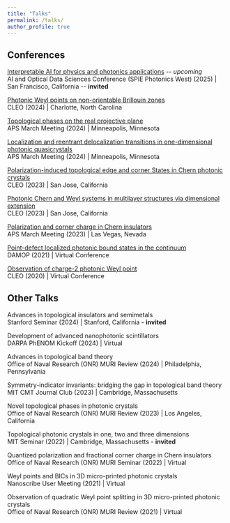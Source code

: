 ```yaml
---
title: "Talks"
permalink: /talks/
author_profile: true
---
```


## Conferences
[Interpretable AI for physics and photonics applications](https://spie.org/pwo/conferencedetails/ai-and-optical-data-sciences?webstatus=c) -- _upcoming_\
AI and Optical Data Sciences Conference (SPIE Photonics West) (2025) | San Francisco, California -- **invited**

[Photonic Weyl points on non-orientable Brillouin zones](https://www.cleoconference.org/home/schedule/)\
CLEO (2024) | Charlotte, North Carolina

[Topological phases on the real projective plane](https://meetings.aps.org/Meeting/MAR24/Session/V00.32)\
APS March Meeting (2024) | Minneapolis, Minnesota

[Localization and reentrant delocalization transitions in one-dimensional photonic quasicrystals](https://meetings.aps.org/Meeting/MAR24/Session/T54.5)\
APS March Meeting (2024) | Minneapolis, Minnesota

[Polarization-induced topological edge and corner States in Chern photonic crystals](https://opg.optica.org/abstract.cfm?uri=CLEO_FS-2023-FM1B.3)\
CLEO (2023) | San Jose, California

[Photonic Chern and Weyl systems in multilayer structures via dimensional extension](https://opg.optica.org/abstract.cfm?uri=CLEO_FS-2023-FF1D.4)\
CLEO (2023) | San Jose, California

[Polarization and corner charge in Chern insulators](https://meetings.aps.org/Meeting/MAR23/Session/N19.3)\
APS March Meeting (2023) | Las Vegas, Nevada

[Point-defect localized photonic bound states in the continuum](https://meetings.aps.org/Meeting/DAMOP21/Session/S09.4)\
DAMOP (2021) | Virtual Conference

[Observation of charge-2 photonic Weyl point](https://opg.optica.org/abstract.cfm?uri=CLEO_QELS-2020-FTh1B.2)\
CLEO (2020) | Virtual Conference

## Other Talks
Advances in topological insulators and semimetals\
Stanford Seminar (2024) | Stanford, California - **invited**

Development of advanced nanophotonic scintillators\
DARPA PhENOM Kickoff (2024) | Virtual

Advances in topological band theory\
Office of Naval Research (ONR) MURI Review (2024) | Philadelphia, Pennsylvania

Symmetry-indicator invariants: bridging the gap in topological band theory\
MIT CMT Journal Club (2023) | Cambridge, Massachusetts

Novel topological phases in photonic crystals\
Office of Naval Research (ONR) MURI Review (2023) | Los Angeles, California

Topological photonic crystals in one, two and three dimensions\
MIT Seminar (2022) | Cambridge, Massachusetts - **invited**

Quantized polarization and fractional corner charge in Chern insulators\
Office of Naval Research (ONR) MURI Seminar (2022) | Virtual

Weyl points and BICs in 3D micro-printed photonic crystals\
Nanoscribe User Meeting (2021) | Virtual

Observation of quadratic Weyl point splitting in 3D micro-printed photonic crystals\
Office of Naval Research (ONR) MURI Review (2021) | Virtual
